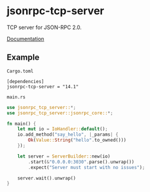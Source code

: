 # jsonrpc-tcp-server
TCP server for JSON-RPC 2.0.

[Documentation](http://paritytech.github.io/jsonrpc/jsonrpc_tcp_server/index.html)

## Example

`Cargo.toml`

```
[dependencies]
jsonrpc-tcp-server = "14.1"
```

`main.rs`

```rust
use jsonrpc_tcp_server::*;
use jsonrpc_tcp_server::jsonrpc_core::*;

fn main() {
	let mut io = IoHandler::default();
	io.add_method("say_hello", |_params| {
		Ok(Value::String("hello".to_owned()))
	});

	let server = ServerBuilder::new(io)
		.start(&"0.0.0.0:3030".parse().unwrap())
		.expect("Server must start with no issues");

	server.wait().unwrap()
}
```


